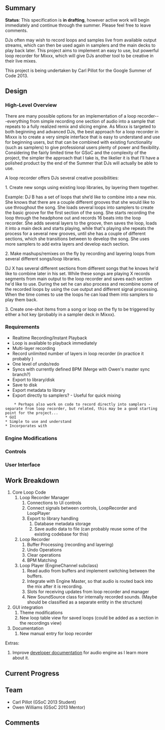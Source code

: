 ## Summary

**Status**: This specification is **in drafting**, however active work
will begin immediately and continue through the summer. Please feel free
to leave comments.

DJs often may wish to record loops and samples live from available
output streams, which can then be used again in samplers and the main
decks to play back later. This project aims to implement an easy to use,
but powerful loop recorder for Mixxx, which will give DJs another tool
to be creative in their live mixes.

This project is being undertaken by Carl Pillot for the Google Summer of
Code 2013.

## Design

### High-Level Overview

There are many possible options for an implementation of a loop
recorder---everything from simple recording one section of audio into a
sample that repeats to a fully realized remix and slicing engine. As
Mixxx is targeted to both beginning and advanced DJs, the best approach
for a loop recorder in Mixxx is to create a very simple interface that
is easy to understand and use for beginning users, but that can be
combined with existing functionality (such as samplers) to give
professional users plenty of power and flexibility. Considering the
fairly limited time for GSoC and the complexity of the project, the
simpler the approach that I take is, the likelier it is that I’ll have a
polished product by the end of the Summer that DJs will actually be able
to use.

A loop recorder offers DJs several creative possibilities:

1\. Create new songs using existing loop libraries, by layering them
together.

Example: DJ B has a set of loops that she’d like to combine into a new
mix. She knows that there are a couple different grooves that she would
like to use throughout the song. She loads several loops into samplers
to create the basic groove for the first section of the song. She starts
recording the loop through the headphone out and records 16 beats into
the loop recorder. She adds several layers to the groove, then saves the
loop, loads it into a main deck and starts playing, while that's playing
she repeats the process for a several new grooves, until she has a
couple of different sections, which she transitions between to develop
the song. She uses more samplers to add extra layers and develop each
section.

2\. Make mashups/remixes on the fly by recording and layering loops from
several different songs/loop libraries.

DJ X has several different sections from different songs that he knows
he'd like to combine later in his set. While these songs are playing X
records segments from main output to the loop recorder and saves each
section he'd like to use. During the set he can also process and
recombine some of the recorded loops by using the cue output and
different signal processing. When the time comes to use the loops he can
load them into samplers to play them back.

3\. Create one-shot items from a song or loop on the fly to be triggered
by either a hot key (probably in a sampler deck in Mixxx).

### Requirements

  - Realtime Recording/Instant Playback
  - Loop is available to playback immediately
  - Multi-layer recording
  - Record unlimited number of layers in loop recorder (in practice it
    probably )
  - One level of undo/redo
  - Syncs with currently defined BPM (Merge with Owen's master sync
    branch?)
  - Export to library/disk
  - Save to disk
  - Export metadata to library
  - Export directly to samplers? - Useful for quick mixing

<!-- end list -->

``` 
    * Perhaps also work on code to record directly into samplers - separate from loop recorder, but related, this may be a good starting point for the project...
* GUI
* Simple to use and understand
* Incorporates with 
```

### Engine Modifications

### Controls

### User Interface

## Work Breakdown

1.  Core Loop Code
    1.  Loop Recorder Manager
        1.  Connections to UI controls
        2.  Connect signals between controls, LoopRecorder and
            LoopPlayer
        3.  Export to library handling
            1.  Database metadata storage
            2.  Save audio data to file (can probably reuse some of the
                existing codebase for this)
    2.  Loop Recorder
        1.  Buffer Processing (recording and layering)
        2.  Undo Operations 
        3.  Clear operations
        4.  BPM Matching
    3.  Loop Player (EngineChannel subclass)
        1.  Read audio from buffers and implement switching between the
            buffers.
        2.  Integrate with Engine Master, so that audio is routed back
            into the mix after it is recording.
        3.  Slots for receiving updates from loop recorder and manager
        4.  New SoundSource class for internally recorded sounds. (Maybe
            should be classified as a separate entity in the structure)
2.  GUI integration
    1.  Theme modifications
    2.  New loop table view for saved loops (could be added as a section
        in the recordings view)
3.  Documentation
    1.  New manual entry for loop recorder

Extras:

1.  Improve [developer documentation](developer_guide) for audio engine
    as I learn more about it.

## Current Progress

## Team

  - Carl Pillot (GSoC 2013 Student)
  - Owen Williams (GSoC 2013 Mentor)

## Comments
